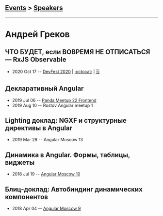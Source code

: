## [Events](../README.md) > [Speakers](../speakers.md)
---

# Андрей Греков

## ЧТО БУДЕТ, если ВОВРЕМЯ НЕ ОТПИСАТЬСЯ — RxJS Observable
- 2020 Oct 17 -- [DevFest 2020](https://youtu.be/RhYUnc622qg)   | [:octocat:](https://stackblitz.com/edit/why-you-have-to-unsubscribe-from-observable-material) | [:spiral_notepad:](https://medium.com/ngx/why-do-you-need-unsubscribe-ee0c62b5d21f)
## Декларативный Angular
- 2019 Jul 06 -- [Panda Meetup 22 Frontend](https://www.youtube.com/watch?v=WTFeZNk6PSw)    
- 2019 Aug 10 -- Rostov Angular meetup 1    
## Lighting доклад: NGXF и структурные директивы в Angular
- 2019 Mar 28 -- Angular Moscow 13    
## Динамика в Angular. Формы, таблицы, виджеты
- 2018 Jul 19 -- [Angular Moscow 10](https://www.youtube.com/watch?v=Fk3w2q6IEpI)    
## Блиц-доклад: Автобиндинг динамических компонентов
- 2018 Apr 04 -- [Angular Moscow 9](https://youtu.be/9-4zb3Gh5K4)    
